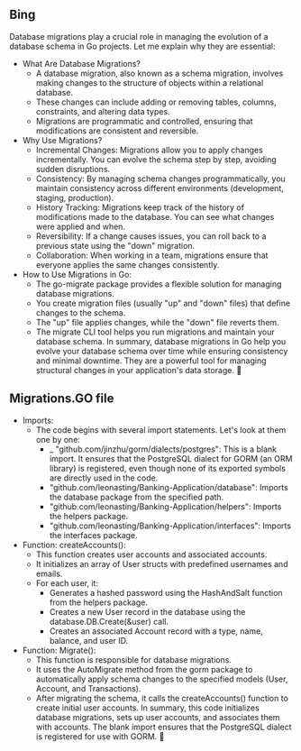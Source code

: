 ## Bing
Database migrations play a crucial role in managing the evolution of a database schema in Go projects. Let me explain why they are essential:
- What Are Database Migrations?
    - A database migration, also known as a schema migration, involves making changes to the structure of objects within a relational database.
    - These changes can include adding or removing tables, columns, constraints, and altering data types.
    - Migrations are programmatic and controlled, ensuring that modifications are consistent and reversible.
- Why Use Migrations?
    - Incremental Changes: Migrations allow you to apply changes incrementally. You can evolve the schema step by step, avoiding sudden disruptions.
    - Consistency: By managing schema changes programmatically, you maintain consistency across different environments (development, staging, production).
    - History Tracking: Migrations keep track of the history of modifications made to the database. You can see what changes were applied and when.
    - Reversibility: If a change causes issues, you can roll back to a previous state using the "down" migration.
    - Collaboration: When working in a team, migrations ensure that everyone applies the same changes consistently.
- How to Use Migrations in Go:
    - The go-migrate package provides a flexible solution for managing database migrations.
    - You create migration files (usually "up" and "down" files) that define changes to the schema.
    - The "up" file applies changes, while the "down" file reverts them.
    - The migrate CLI tool helps you run migrations and maintain your database schema.
In summary, database migrations in Go help you evolve your database schema over time while ensuring consistency and minimal downtime. They are a powerful tool for managing structural changes in your application's data storage. 🚀


## Migrations.GO file
- Imports:
    - The code begins with several import statements. Let's look at them one by one:
        - _ "github.com/jinzhu/gorm/dialects/postgres": This is a blank import. It ensures that the PostgreSQL dialect for GORM (an ORM library) is registered, even though none of its exported symbols are directly used in the code.
        - "github.com/leonasting/Banking-Application/database": Imports the database package from the specified path.
        - "github.com/leonasting/Banking-Application/helpers": Imports the helpers package.
        - "github.com/leonasting/Banking-Application/interfaces": Imports the interfaces package.
- Function: createAccounts():
    - This function creates user accounts and associated accounts.
    - It initializes an array of User structs with predefined usernames and emails.
    - For each user, it:
        - Generates a hashed password using the HashAndSalt function from the helpers package.
        - Creates a new User record in the database using the database.DB.Create(&user) call.
        - Creates an associated Account record with a type, name, balance, and user ID.
- Function: Migrate():
    - This function is responsible for database migrations.
    - It uses the AutoMigrate method from the gorm package to automatically apply schema changes to the specified models (User, Account, and Transactions).
    - After migrating the schema, it calls the createAccounts() function to create initial user accounts.
In summary, this code initializes database migrations, sets up user accounts, and associates them with accounts. The blank import ensures that the PostgreSQL dialect is registered for use with GORM. 🚀
